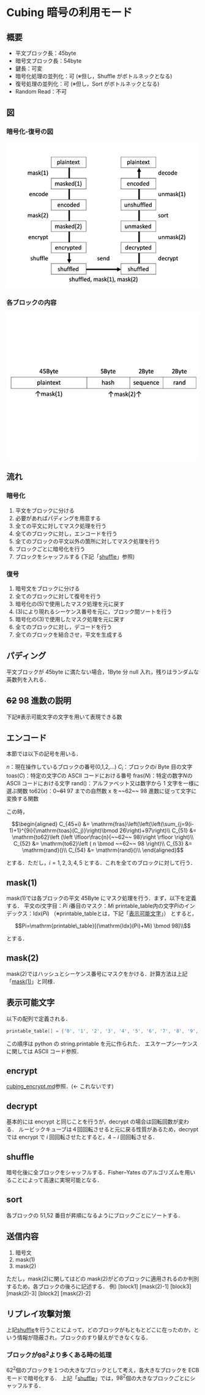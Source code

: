 <!-- @format -->

# Cubing 暗号の利用モード

## 概要

- 平文ブロック長：45byte
- 暗号文ブロック長：54byte
- 鍵長：可変
- 暗号化処理の並列化：可 (※但し，Shuffle がボトルネックとなる)
- 復号処理の並列化：可 (※但し，Sort がボトルネックとなる)
- Random Read：不可

## 図

### 暗号化-復号の図

![CubingModeImage](./Pictures/flow.png)

### 各ブロックの内容

![cubing_block](./Pictures/block.png)

## 流れ

### 暗号化

1. 平文をブロックに分ける
2. 必要があればパディングを用意する
3. 全ての平文に対してマスク処理を行う
4. 全てのブロックに対し，エンコードを行う
5. 全てのブロックの平文以外の箇所に対してマスク処理を行う
6. ブロックごとに暗号化を行う
7. ブロックをシャッフルする (下記「[shuffle](#shuffle)」参照)

### 復号

1. 暗号文をブロックに分ける
2. 全てのブロックに対して復号を行う
3. 暗号化の(5)で使用したマスク処理を元に戻す
4. (3)により現れるシーケンス番号を元に，ブロック間ソートを行う
5. 暗号化の(3)で使用したマスク処理を元に戻す
6. 全てのブロックに対し，デコードを行う
7. 全てのブロックを結合させ，平文を生成する

## パディング

平文ブロックが 45byte に満たない場合，1Byte 分 null 入れ，残りはランダムな英数列を入れる．

## ~~62~~ 98 進数の説明

下記#表示可能文字の文字を用いて表現できる数

## エンコード

本節では以下の記号を用いる．

$n$：現在操作しているブロックの番号(0,1,2,...)
$C_i$：ブロックの$i$ Byte 目の文字
$\mathrm{toas}(C)$：特定の文字$C$の ASCII コードにおける番号
$\mathrm{fras}(N)$：特定の数字$N$の ASCII コードにおける文字
$\mathrm{rand}()$：アルファベット又は数字から 1 文字を一様に選ぶ関数
$\mathrm{to62}(x)$：0~~~61~~ 97 までの自然数 x を~~62~~ 98 進数に従って文字に変換する関数

この時，

```math
\begin{aligned}

C_{45+i} &= \mathrm{fras}\left(\left(\left(\sum_{j=9(i-1)+1}^{9i}{\mathrm{toas}(C_j)}\right)\bmod 26\right)+97\right)\\

C_{51} &= \mathrm{to62}\left (\left \lfloor\frac{n}{~~62~~ 98}\right \rfloor \right)\\

C_{52} &= \mathrm{to62}\left ( n \bmod ~~62~~ 98 \right)\\

C_{53} &= \mathrm{rand}()\\

C_{54} &= \mathrm{rand}()\\

\end{aligned}
```

とする．ただし，$i=1,2,3,4,5$ とする．これを全てのブロックに対して行う．

## mask(1)

mask(1)では各ブロックの平文 45Byte にマスク処理を行う．まず，以下を定義する．
平文の$i$文字目：$Pi$
$i$番目のマスク：$Mi$
$\mathrm{printable\_table}$内の文字$Pi$のインデックス：$\mathrm{Idx}(Pi)$ （※$\mathrm{printable\_table}$とは，下記「[表示可能文字](#表示可能文字)」）
とすると，

```math
Pi=\mathrm{printable\_table}[(\mathrm{Idx}(Pi)+Mi) \bmod 98]\\
```

とする．

## mask(2)

mask(2)ではハッシュとシーケンス番号にマスクをかける．計算方法は上記「[mask(1)](<#mask(1)>)」と同様．

## 表示可能文字

以下の配列で定義される．

```cpp
printable_table[] = {'0', '1', '2', '3', '4', '5', '6', '7', '8', '9', 'a', 'b', 'c', 'd', 'e', 'f', 'g', 'h', 'i', 'j', 'k', 'l', 'm', 'n', 'o', 'p', 'q', 'r', 's', 't', 'u', 'v', 'w', 'x', 'y', 'z', 'A', 'B', 'C', 'D', 'E', 'F', 'G', 'H', 'I', 'J', 'K', 'L', 'M', 'N', 'O', 'P', 'Q', 'R', 'S', 'T', 'U', 'V', 'W', 'X', 'Y', 'Z', '!', '"', '#', '$', '%', '&', '\'', '(', ')', '*', '+', ',', '-', '.', '/', ':', ';', '<', '=', '>', '?', '@', '[', '\\', ']', '^', '_', '`', '{', '|', '}', '~', ' ', '\n', '\0', '\t'};
```

この順序は python の string.printable を元に作られた．
エスケープシーケンスに関しては ASCII コード参照．

## encrypt

[cubing_encrypt.md](./cubing_encrypt.md)参照．(← これないです)

## decrypt

基本的には encrypt と同じことを行うが，decrypt の場合は回転回数が変わる．
ルービックキューブは４回回転させると元に戻る性質があるため，decrypt では encrypt で $i$ 回回転させたとすると，$4-i$ 回回転させる．

## shuffle

暗号化後に全ブロックをシャッフルする．Fisher–Yates のアルゴリズムを用いることによって高速に実現可能となる．

## sort

各ブロックの 51,52 番目が昇順になるようにブロックごとにソートする．

## 送信内容

1. 暗号文
2. mask(1)
3. mask(2)

ただし，mask(2)に関してはどの mask(2)がどのブロックに適用されるのか判別するため，各ブロックの後ろに記述する．
例) [block1] [mask(2)-1] [block3] [mask(2)-3] [block2] [mask(2)-2]

## リプレイ攻撃対策

上記[shuffle](#shuffle)を行うことによって，どのブロックがもともとどこに在ったのか，という情報が隠蔽され，ブロックのすり替えができなくなる．

### ブロックが$98^2$より多くある時の処理

$62^2$個のブロックを１つの大きなブロックとして考え，各大きなブロックを ECB モードで暗号化する．
上記「[shuffle](#shuffle)」では，$98^2$個の大きなブロックごとにシャッフルする．
